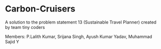 # Carbon-Cruisers
A solution to the problem statement 13 (Sustainable Travel Planner) created by team tiny coders

Members:
P.Lalith Kumar,
Srijana Singh,
Ayush Kumar Yadav,
Muhammad Sajid Y
